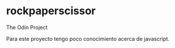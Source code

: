 # rockpaperscissor
The Odin Project 

Para este proyecto tengo poco conocimiento acerca de javascript.

